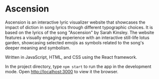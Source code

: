 # Ascension

Ascension is an interactive lyric visualizer website that showcases the impact of diction in song lyrics through different typographic choices. It is based on the lyrics of the song "Ascension" by Sarah Kinsley. The website features a visually engaging experience with an interactive still-life lotus garden, showcasing selected emojis as symbols related to the song's deeper meaning and symbolism.

Written in JavaScript, HTML, and CSS using the React framework.

In the project directory, type `npm start` to run the app in the development mode.
Open [http://localhost:3000](http://localhost:3000) to view it the browser.

